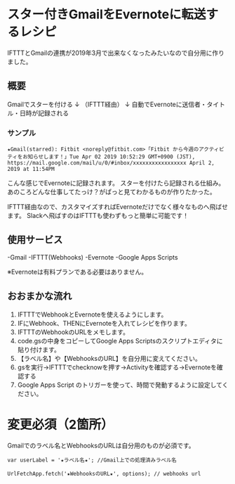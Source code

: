 # スター付きGmailをEvernoteに転送するレシピ
IFTTTとGmailの連携が2019年3月で出来なくなったみたいなので自分用に作りました。

## 概要

Gmailでスターを付ける
↓
（IFTTT経由）
↓
自動でEvernoteに送信者・タイトル・日時が記録される

### サンプル

```
★Gmail(starred): Fitbit <noreply@fitbit.com>「Fitbit から今週のアクティビティをお知らせします！」Tue Apr 02 2019 10:52:29 GMT+0900 (JST), https://mail.google.com/mail/u/0/#inbox/xxxxxxxxxxxxxxxxx April 2, 2019 at 11:54PM

```

こんな感じでEvernoteに記録されます。
スターを付けたら記録される仕組み。
あのころどんな仕事してたっけ？がぱっと見てわかるものが作りたかった。

IFTTT経由なので、カスタマイズすればEvernoteだけでなく様々なものへ飛ばせます。
Slackへ飛ばすのはIFTTTも使わずもっと簡単に可能です！

## 使用サービス

-Gmail
-IFTTT(Webhooks)
-Evernote
-Google Apps Scripts

※Evernoteは有料プランである必要はありません。

## おおまかな流れ

1. IFTTTでWebhookとEvernoteを使えるようにします。
2. IFにWebhook、THENにEvernoteを入れてレシピを作ります。
3. IFTTTのWebhookのURLをメモします。
4. code.gsの中身をコピーしてGoogle Apps Scriptsのスクリプトエディタに貼り付けます。
5. 【ラベル名】や【WebhooksのURL】を自分用に変えてください。
6. gsを実行→IFTTTでchecknowを押す→Activityを確認する→Evernoteを確認する
7. Google Apps Script のトリガーを使って、時間で発動するように設定してください。

# 変更必須（2箇所）

Gmailでのラベル名とWebhooksのURLは自分用のものが必須です。

```
var userLabel = '★ラベル名★'; //Gmail上での処理済みラベル名

UrlFetchApp.fetch('★WebhooksのURL★', options); // webhooks url
```
